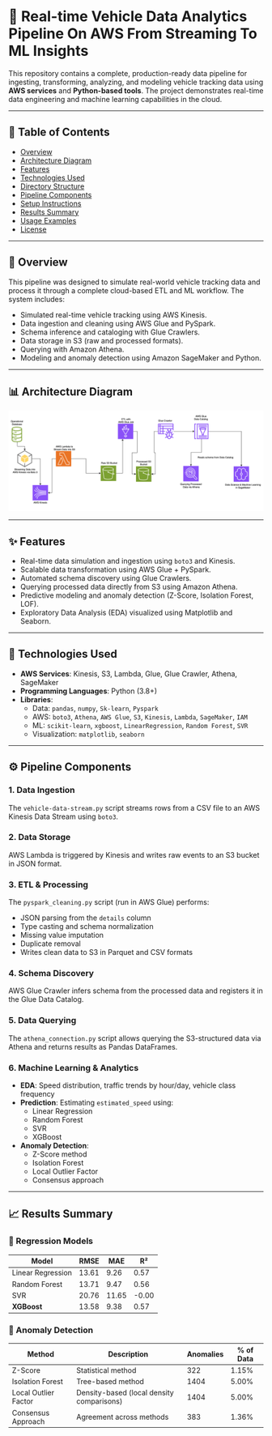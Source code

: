 # 🚗 Real-time Vehicle Data Analytics Pipeline On AWS From Streaming To ML Insights


This repository contains a complete, production-ready data pipeline for ingesting, transforming, analyzing, and modeling vehicle tracking data using **AWS services** and **Python-based tools**. The project demonstrates real-time data engineering and machine learning capabilities in the cloud.

---

## 📌 Table of Contents

- [Overview](#overview)
- [Architecture Diagram](#architecture-diagram)
- [Features](#features)
- [Technologies Used](#technologies-used)
- [Directory Structure](#directory-structure)
- [Pipeline Components](#pipeline-components)
- [Setup Instructions](#setup-instructions)
- [Results Summary](#results-summary)
- [Usage Examples](#usage-examples)
- [License](#license)

---

## 📍 Overview

This pipeline was designed to simulate real-world vehicle tracking data and process it through a complete cloud-based ETL and ML workflow. The system includes:

- Simulated real-time vehicle tracking using AWS Kinesis.
- Data ingestion and cleaning using AWS Glue and PySpark.
- Schema inference and cataloging with Glue Crawlers.
- Data storage in S3 (raw and processed formats).
- Querying with Amazon Athena.
- Modeling and anomaly detection using Amazon SageMaker and Python.

---

## 📊 Architecture Diagram

![Architecture Diagram](data/Diagram.png)

---

## ✨ Features

- Real-time data simulation and ingestion using `boto3` and Kinesis.
- Scalable data transformation using AWS Glue + PySpark.
- Automated schema discovery using Glue Crawlers.
- Querying processed data directly from S3 using Amazon Athena.
- Predictive modeling and anomaly detection (Z-Score, Isolation Forest, LOF).
- Exploratory Data Analysis (EDA) visualized using Matplotlib and Seaborn.

---

## 🧰 Technologies Used

- **AWS Services**: Kinesis, S3, Lambda, Glue, Glue Crawler, Athena, SageMaker  
- **Programming Languages**: Python (3.8+)  
- **Libraries**:  
  - Data: `pandas`, `numpy`, `Sk-learn`, `Pyspark`  
  - AWS: `boto3`, `Athena`, `AWS Glue`, `S3`, `Kinesis`, `Lambda`, `SageMaker`, `IAM`  
  - ML: `scikit-learn`, `xgboost`, `LinearRegression`, `Random Forest`, `SVR`  
  - Visualization: `matplotlib`, `seaborn`


---

## ⚙️ Pipeline Components

### 1. Data Ingestion
The `vehicle-data-stream.py` script streams rows from a CSV file to an AWS Kinesis Data Stream using `boto3`.

### 2. Data Storage
AWS Lambda is triggered by Kinesis and writes raw events to an S3 bucket in JSON format.

### 3. ETL & Processing
The `pyspark_cleaning.py` script (run in AWS Glue) performs:

- JSON parsing from the `details` column  
- Type casting and schema normalization  
- Missing value imputation  
- Duplicate removal  
- Writes clean data to S3 in Parquet and CSV formats

### 4. Schema Discovery
AWS Glue Crawler infers schema from the processed data and registers it in the Glue Data Catalog.

### 5. Data Querying
The `athena_connection.py` script allows querying the S3-structured data via Athena and returns results as Pandas DataFrames.

### 6. Machine Learning & Analytics
- **EDA**: Speed distribution, traffic trends by hour/day, vehicle class frequency  
- **Prediction**: Estimating `estimated_speed` using:
  - Linear Regression
  - Random Forest
  - SVR
  - XGBoost  
- **Anomaly Detection**:
  - Z-Score method
  - Isolation Forest
  - Local Outlier Factor
  - Consensus approach

---

## 📈 Results Summary

### 🔢 Regression Models

| Model               | RMSE   | MAE   | R²   |
|--------------------|--------|-------|------|
| Linear Regression  | 13.61  | 9.26  | 0.57 |
| Random Forest      | 13.71  | 9.47  | 0.56 |
| SVR                | 20.76  | 11.65 | -0.00 |
| **XGBoost**        | 13.58  | 9.38  | 0.57 |

### 🚨 Anomaly Detection

| Method              | Description                                | Anomalies | % of Data |
|---------------------|---------------------------------------------|-----------|-----------|
| Z-Score             | Statistical method                          | 322       | 1.15%     |
| Isolation Forest    | Tree-based method                           | 1404      | 5.00%     |
| Local Outlier Factor| Density-based (local density comparisons)   | 1404      | 5.00%     |
| Consensus Approach  | Agreement across methods                    | 383       | 1.36%     |

